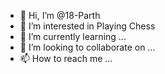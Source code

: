 - 👋 Hi, I’m @18-Parth
- 👀 I’m interested in Playing Chess
- 🌱 I’m currently learning ...
- 💞️ I’m looking to collaborate on ...
- 📫 How to reach me ...

<!---
18-Parth/18-Parth is a ✨ special ✨ repository because its `README.md` (this file) appears on your GitHub profile.
You can click the Preview link to take a look at your changes.
--->
